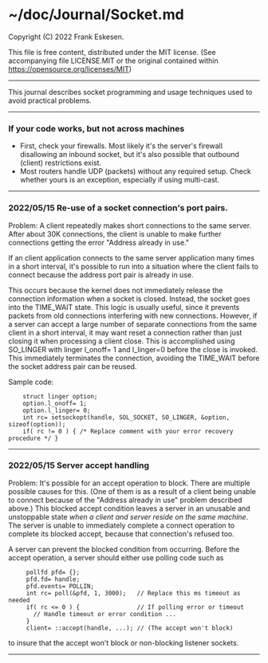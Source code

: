 <!-- -------------------------------------------------------------------------
//
// Title-
//       Socket.md
//
// Purpose-
//       Document socket programming and usage techniques
//
// Last change date-
//       2022/06/02
//
-------------------------------------------------------------------------- -->

# ~/doc/Journal/Socket.md

Copyright (C) 2022 Frank Eskesen.

This file is free content, distributed under the MIT license.
(See accompanying file LICENSE.MIT or the original contained
within https://opensource.org/licenses/MIT)

----

This journal describes socket programming and usage techniques used to avoid
practical problems.

----

### If your code works, but not across machines

- First, check your firewalls.
Most likely it's the server's firewall disallowing an inbound socket, but
it's also possible that outbound (client) restrictions exist.
- Most routers handle UDP (packets) without any required setup. Check whether
yours is an exception, especially if using multi-cast.

----

### 2022/05/15 Re-use of a socket connection's port pairs.

Problem: A client repeatedly makes short connections to the same server.
After about 30K connections, the client is unable to make further connections
getting the error "Address already in use."

If an client application connects to the same server application many times
in a short interval, it's possible to run into a situation where the client
fails to connect because the address port pair is already in use.

This occurs because the kernel does not immediately release the connection
information when a socket is closed. Instead, the socket goes into the
TIME_WAIT state. This logic is usually useful, since it prevents packets from
old connections interfering with new connections. However, if a server can
accept a large number of separate connections from the same client in a short
interval, it may want reset a connection rather than just closing it when
processing a client close. This is accomplished using SO_LINGER with linger
l_onoff= 1 and l_linger=0 before the close is invoked. This immediately
terminates the connection, avoiding the TIME_WAIT before the socket address
pair can be reused.

Sample code:
```
    struct linger option;
    option.l_onoff= 1;
    option.l_linger= 0;
    int rc= setsockopt(handle, SOL_SOCKET, SO_LINGER, &option, sizeof(option));
    if( rc != 0 ) { /* Replace comment with your error recovery procedure */ }
```

----

### 2022/05/15 Server accept handling

Problem: It's possible for an accept operation to block. There are multiple
possible causes for this. (One of them is as a result of a client being unable
to connect because of the "Address already in use" problem described above.)
This blocked accept condition leaves a server in an unusable and unstoppable
state *when a client and server reside on the same machine*. The server is
unable to immediately complete a connect operation to complete its blocked
accept, because that connection's refused too.

A server can prevent the blocked condition from occurring. Before the accept
operation, a server should either use polling code such as
```
     pollfd pfd= {};
     pfd.fd= handle;
     pfd.events= POLLIN;
     int rc= poll(&pfd, 1, 3000);   // Replace this ms timeout as needed
     if( rc <= 0 ) {                // If polling error or timeout
       // Handle timeout or error condition ...
     }
     client= ::accept(handle, ...); // (The accept won't block)
```
to insure that the accept won't block or non-blocking listener sockets.

----

